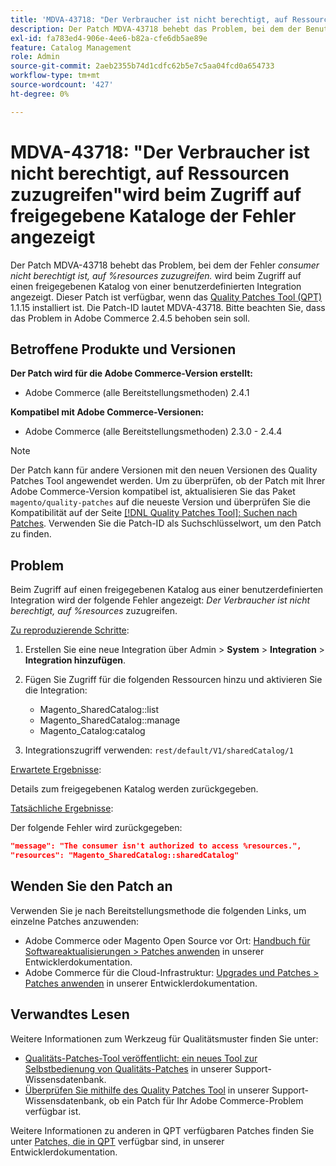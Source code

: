 ```yaml
---
title: 'MDVA-43718: "Der Verbraucher ist nicht berechtigt, auf Ressourcen zuzugreifen"wird beim Zugriff auf freigegebene Kataloge der Fehler angezeigt'
description: Der Patch MDVA-43718 behebt das Problem, bei dem der Benutzer den Fehler *nicht berechtigt ist, auf %resources zuzugreifen.* wird angezeigt, wenn von einer benutzerdefinierten Integration aus auf einen freigegebenen Katalog zugegriffen wird. Dieser Patch ist verfügbar, wenn das [Quality Patches Tool (QPT)](/help/announcements/adobe-commerce-announcements/magento-quality-patches-released-new-tool-to-self-serve-quality-patches.md) 1.1.15 installiert ist. Die Patch-ID lautet MDVA-43718. Bitte beachten Sie, dass das Problem in Adobe Commerce 2.4.5 behoben sein soll.
exl-id: fa783ed4-906e-4ee6-b82a-cfe6db5ae89e
feature: Catalog Management
role: Admin
source-git-commit: 2aeb2355b74d1cdfc62b5e7c5aa04fcd0a654733
workflow-type: tm+mt
source-wordcount: '427'
ht-degree: 0%

---
```


# MDVA-43718: &quot;Der Verbraucher ist nicht berechtigt, auf Ressourcen zuzugreifen&quot;wird beim Zugriff auf freigegebene Kataloge der Fehler angezeigt

Der Patch MDVA-43718 behebt das Problem, bei dem der Fehler *consumer nicht berechtigt ist, auf %resources zuzugreifen.* wird beim Zugriff auf einen freigegebenen Katalog von einer benutzerdefinierten Integration angezeigt. Dieser Patch ist verfügbar, wenn das [Quality Patches Tool (QPT)](/help/announcements/adobe-commerce-announcements/magento-quality-patches-released-new-tool-to-self-serve-quality-patches.md) 1.1.15 installiert ist. Die Patch-ID lautet MDVA-43718. Bitte beachten Sie, dass das Problem in Adobe Commerce 2.4.5 behoben sein soll.

## Betroffene Produkte und Versionen

**Der Patch wird für die Adobe Commerce-Version erstellt:**

* Adobe Commerce (alle Bereitstellungsmethoden) 2.4.1

**Kompatibel mit Adobe Commerce-Versionen:**

* Adobe Commerce (alle Bereitstellungsmethoden) 2.3.0 - 2.4.4

>[!NOTE]
>
>Der Patch kann für andere Versionen mit den neuen Versionen des Quality Patches Tool angewendet werden. Um zu überprüfen, ob der Patch mit Ihrer Adobe Commerce-Version kompatibel ist, aktualisieren Sie das Paket `magento/quality-patches` auf die neueste Version und überprüfen Sie die Kompatibilität auf der Seite [[!DNL Quality Patches Tool]: Suchen nach Patches](https://experienceleague.adobe.com/tools/commerce-quality-patches/index.html). Verwenden Sie die Patch-ID als Suchschlüsselwort, um den Patch zu finden.

## Problem

Beim Zugriff auf einen freigegebenen Katalog aus einer benutzerdefinierten Integration wird der folgende Fehler angezeigt: *Der Verbraucher ist nicht berechtigt, auf %resources* zuzugreifen.

<u>Zu reproduzierende Schritte</u>:

1. Erstellen Sie eine neue Integration über Admin > **System** > **Integration** > **Integration hinzufügen**.
1. Fügen Sie Zugriff für die folgenden Ressourcen hinzu und aktivieren Sie die Integration:

   * Magento_SharedCatalog::list
   * Magento_SharedCatalog::manage
   * Magento_Catalog:catalog

1. Integrationszugriff verwenden: `rest/default/V1/sharedCatalog/1`

<u>Erwartete Ergebnisse</u>:

Details zum freigegebenen Katalog werden zurückgegeben.

<u>Tatsächliche Ergebnisse</u>:

Der folgende Fehler wird zurückgegeben:

```JSON
"message": "The consumer isn't authorized to access %resources.",
"resources": "Magento_SharedCatalog::sharedCatalog"
```

## Wenden Sie den Patch an

Verwenden Sie je nach Bereitstellungsmethode die folgenden Links, um einzelne Patches anzuwenden:

* Adobe Commerce oder Magento Open Source vor Ort: [Handbuch für Softwareaktualisierungen > Patches anwenden](https://experienceleague.adobe.com/en/docs/commerce-operations/tools/quality-patches-tool/usage) in unserer Entwicklerdokumentation.
* Adobe Commerce für die Cloud-Infrastruktur: [Upgrades und Patches > Patches anwenden](https://experienceleague.adobe.com/en/docs/commerce-cloud-service/user-guide/develop/upgrade/apply-patches) in unserer Entwicklerdokumentation.

## Verwandtes Lesen

Weitere Informationen zum Werkzeug für Qualitätsmuster finden Sie unter:

* [Qualitäts-Patches-Tool veröffentlicht: ein neues Tool zur Selbstbedienung von Qualitäts-Patches](/help/announcements/adobe-commerce-announcements/magento-quality-patches-released-new-tool-to-self-serve-quality-patches.md) in unserer Support-Wissensdatenbank.
* [Überprüfen Sie mithilfe des Quality Patches Tool](/help/support-tools/patches-available-in-qpt-tool/check-patch-for-magento-issue-with-magento-quality-patches.md) in unserer Support-Wissensdatenbank, ob ein Patch für Ihr Adobe Commerce-Problem verfügbar ist.

Weitere Informationen zu anderen in QPT verfügbaren Patches finden Sie unter [Patches, die in QPT](https://experienceleague.adobe.com/tools/commerce-quality-patches/index.html) verfügbar sind, in unserer Entwicklerdokumentation.
